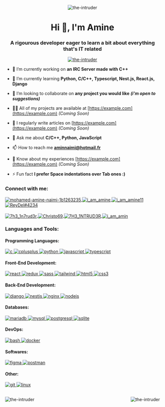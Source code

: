 <p align="center"> <img src="https://komarev.com/ghpvc/?username=the-intruder&label=Profile%20views&color=0e75b6&style=flat" alt="the-intruder" /> </p>
<h1 align="center">Hi 👋, I'm Amine</h1>  
<h3 align="center">A rigourous developer eager to learn a bit about everything that's IT related</h3>  
  
<p align="center"> <a href="https://github.com/ryo-ma/github-profile-trophy"><img src="https://github-profile-trophy.vercel.app/?username=the-intruder&row=1&column=6" alt="the-intruder" /></a> </p>  
  
- 🔭 I’m currently working on **an IRC Server made with C++**  
  
- 🌱 I’m currently learning **Python, C/C++, Typescript, Nest.js, React.js, Django**  
  
- 👯 I’m looking to collaborate on **any project you would like** ***(i'm open to suggestions)***  
  
- 👨‍💻 All of my projects are available at  [https://example.com](https://example.com)  _(Coming Soon)_
  
- 📝 I regularly write articles on  [https://example.com](https://example.com)  _(Coming Soon)_ 
  
- 💬 Ask me about **C/C++, Python, JavaScript**  
  
- 📫 How to reach me **aminnaimi@hotmail.fr**  
  
- 📄 Know about my experiences [https://example.com](https://example.com)  _(Coming Soon)_
  
- ⚡ Fun fact **I prefer Space indentations over Tab ones :)**  
  
<h3 align="left"> Connect with me: </h3>
    <a href="https://linkedin.com/in/mohamed-amine-naimi-1b1263235" target="_blank">
      <img align="center" src="https://img.shields.io/badge/linkedin-%230077B5.svg?style=for-the-badge&logo=linkedin&logoColor=white" alt="mohamed-amine-naimi-1b1263235"/>
    </a>
    <a href="https://twitter.com/i_am_amine" target="_blank">
      <img align="center" src="https://img.shields.io/badge/Twitter-%231DA1F2.svg?style=for-the-badge&logo=Twitter&logoColor=white" alt="i_am_amine"/>
    </a>
    <a href="https://instagram.com/i_am_amine11" target="_blank">
      <img align="center" src="https://img.shields.io/badge/Instagram-%23E4405F.svg?style=for-the-badge&logo=Instagram&logoColor=white" alt="i_am_amine11"/>
    </a>
    <a href="https://discord.gg/ReyDel#4234" target="_blank">
      <img align="center" src="https://img.shields.io/badge/Discord-%235865F2.svg?style=for-the-badge&logo=discord&logoColor=white" alt="ReyDel#4234"/>
    </a>
    <br/>
    <br/>
    <a href="https://codeforces.com/profile/7h3_1n7rud3r" target="_blank">
      <img align="center" src="https://img.shields.io/badge/Codeforces-445f9d?style=for-the-badge&logo=Codeforces&logoColor=white" alt="7h3_1n7rud3r"/>
    </a>
    <a href="https://www.codewars.com/users/Christo69" target="_blank">
      <img align="center" src="https://img.shields.io/badge/Codewars-B1361E?style=for-the-badge&logo=codewars&logoColor=grey" alt="Christo69"/>
    </a>
    <a href="https://www.codingame.com/profile/a21510da90be61cabb4fcd90b96a18d94275784" target="_blank">
      <img align="center" src="https://img.shields.io/badge/CodinGame-F2BB13.svg?style=for-the-badge&logo=CodinGame&logoColor=black" alt="7H3_1NTRUD3R"/>
    </a>
    <a href="https://stackoverflow.com/users/i_am_amin" target="_blank">
      <img align="center" src="https://img.shields.io/badge/-Stackoverflow-FE7A16?style=for-the-badge&logo=stack-overflow&logoColor=white" alt="i_am_amin"/>
    </a>
<h3 align="left"> Languages and Tools: </h3>
  <h4 align="left"> Programming Languages: </h4>
        <a href="https://www.cprogramming.com/" target="_blank" rel="noreferrer">
          <img src="https://img.shields.io/badge/c-%2300599C.svg?style=for-the-badge&logo=c&logoColor=white" alt="c" />
        </a>
        <a href="https://www.w3schools.com/cpp/" target="_blank" rel="noreferrer">
          <img src="https://img.shields.io/badge/c++-%2300599C.svg?style=for-the-badge&logo=c%2B%2B&logoColor=white" alt="cplusplus" />
        </a>
        <a href="https://www.python.org" target="_blank" rel="noreferrer">
          <img src="https://img.shields.io/badge/python-3670A0?style=for-the-badge&logo=python&logoColor=ffdd54" alt="python" />
        </a>
        <a href="https://developer.mozilla.org/en-US/docs/Web/JavaScript" target="_blank" rel="noreferrer">
          <img src="https://img.shields.io/badge/javascript-%23323330.svg?style=for-the-badge&logo=javascript&logoColor=%23F7DF1E" alt="javascript" />
        </a>
        <a href="https://www.typescriptlang.org/" target="_blank" rel="noreferrer">
          <img src="https://img.shields.io/badge/typescript-%23007ACC.svg?style=for-the-badge&logo=typescript&logoColor=white" alt="typescript" />
        </a>
  <h4 align="left"> Front-End Development: </h4>
        <a href="https://reactjs.org/" target="_blank" rel="noreferrer">
          <img src="https://img.shields.io/badge/react-%2320232a.svg?style=for-the-badge&logo=react&logoColor=%2361DAFB" alt="react" />
        </a>
        <a href="https://redux.js.org" target="_blank" rel="noreferrer">
          <img src="https://img.shields.io/badge/redux-%23593d88.svg?style=for-the-badge&logo=redux&logoColor=white" alt="redux" />
        </a>
        <a href="https://sass-lang.com" target="_blank" rel="noreferrer">
          <img src="https://img.shields.io/badge/SASS-hotpink.svg?style=for-the-badge&logo=SASS&logoColor=white" alt="sass" />
        </a>
        <a href="https://tailwindcss.com/" target="_blank" rel="noreferrer">
          <img src="https://img.shields.io/badge/tailwindcss-%2338B2AC.svg?style=for-the-badge&logo=tailwind-css&logoColor=white" alt="tailwind" />
        </a>
        <a href="https://www.w3.org/html/" target="_blank" rel="noreferrer">
          <img src="https://img.shields.io/badge/html5-%23E34F26.svg?style=for-the-badge&logo=html5&logoColor=white" alt="html5" />
        </a>
        <a href="https://www.w3schools.com/css/" target="_blank" rel="noreferrer">
          <img src="https://img.shields.io/badge/css3-%231572B6.svg?style=for-the-badge&logo=css3&logoColor=white" alt="css3" />
        </a>
  <h4 align="left"> Back-End Development: </h4>
        <a href="https://www.djangoproject.com/" target="_blank" rel="noreferrer">
          <img src="https://img.shields.io/badge/django-%23092E20.svg?style=for-the-badge&logo=django&logoColor=white" alt="django" />
        </a>
        <a href="https://nestjs.com/" target="_blank" rel="noreferrer">
          <img src="https://img.shields.io/badge/nestjs-%23E0234E.svg?style=for-the-badge&logo=nestjs&logoColor=white" alt="nestjs" />
        </a>
        <a href="https://www.nginx.com" target="_blank" rel="noreferrer">
          <img src="https://img.shields.io/badge/nginx-%23009639.svg?style=for-the-badge&logo=nginx&logoColor=white" alt="nginx" />
        </a>
        <a href="https://nodejs.org" target="_blank" rel="noreferrer">
          <img src="https://img.shields.io/badge/node.js-6DA55F?style=for-the-badge&logo=node.js&logoColor=white" alt="nodejs" />
        </a>
  <h4 align="left"> Databases: </h4>
        <a href="https://mariadb.org/" target="_blank" rel="noreferrer">
          <img src="https://img.shields.io/badge/MariaDB-003545?style=for-the-badge&logo=mariadb&logoColor=white" alt="mariadb" />
        </a>
        <a href="https://www.mysql.com/" target="_blank" rel="noreferrer">
          <img src="https://img.shields.io/badge/mysql-%2300f.svg?style=for-the-badge&logo=mysql&logoColor=white" alt="mysql" />
        </a>
        <a href="https://www.postgresql.org" target="_blank" rel="noreferrer">
          <img src="https://img.shields.io/badge/postgres-%23316192.svg?style=for-the-badge&logo=postgresql&logoColor=white" alt="postgresql" />
        </a>
        <a href="https://www.sqlite.org/" target="_blank" rel="noreferrer">
          <img src="https://img.shields.io/badge/sqlite-%2307405e.svg?style=for-the-badge&logo=sqlite&logoColor=white" alt="sqlite" />
        </a>
  <h4 align="left"> DevOps: </h4>
        <a href="https://www.gnu.org/software/bash/" target="_blank" rel="noreferrer">
          <img src="https://img.shields.io/badge/shell_script-%23121011.svg?style=for-the-badge&logo=gnu-bash&logoColor=white" alt="bash" />
        </a>
        <a href="https://www.docker.com/" target="_blank" rel="noreferrer">
          <img src="https://img.shields.io/badge/docker-%230db7ed.svg?style=for-the-badge&logo=docker&logoColor=white" alt="docker" />
        </a>
  <h4 align="left"> Softwares: </h4>
        <a href="https://www.figma.com/" target="_blank" rel="noreferrer">
          <img src="https://img.shields.io/badge/figma-%23F24E1E.svg?style=for-the-badge&logo=figma&logoColor=white" alt="figma"/>
        </a>
        <a href="https://postman.com" target="_blank" rel="noreferrer">
          <img src="https://img.shields.io/badge/Postman-FF6C37?style=for-the-badge&logo=postman&logoColor=white" alt="postman" />
        </a>
  <h4 align="left"> Other: </h4>
        <a href="https://git-scm.com/" target="_blank" rel="noreferrer">
          <img src="https://img.shields.io/badge/git-%23F05033.svg?style=for-the-badge&logo=git&logoColor=white" alt="git" />
        </a>
        <a href="https://www.linux.org/" target="_blank" rel="noreferrer">
          <img src="https://img.shields.io/badge/Linux-FCC624?style=for-the-badge&logo=linux&logoColor=black" alt="linux" />
        </a>
<br/>
<br/>
  <p>
    <img align="left" src="https://github-readme-stats.vercel.app/api/top-langs?username=the-intruder&show_icons=true&locale=en" alt="the-intruder" />
  </p>
  <p>
    <img align="right" src="https://github-readme-streak-stats.herokuapp.com/?user=the-intruder&" alt="the-intruder" />
  </p>
